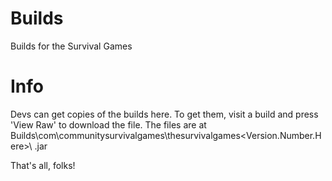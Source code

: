 Builds
======

Builds for the Survival Games

Info
======
Devs can get copies of the builds here. To get them, visit a build and press 'View Raw' to download the file. The files are at Builds\com\communitysurvivalgames\thesurvivalgames\<Version.Number.Here>\ <Build>.jar

That's all, folks!
